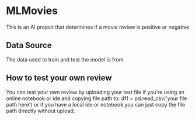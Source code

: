 # MLMovies
This is an AI project that determines if a movie review is positive or negative
## Data Source
The data used to train and test the model is from
## How to test your own review
You can test your own review by uploading your text file if you're using an online notebook or ide and copying file path to:
df1 = pd.read_csv('your file path here')
or if you have a local ide or notebook you can just copy the file path directly without upload.
